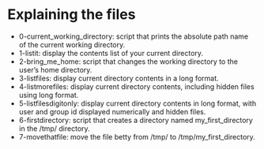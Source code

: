 # Explaining the files
* 0-current_working_directory: script that prints the absolute path name of the current working directory.
* 1-listit: display the contents list of your current directory.
* 2-bring_me_home: script that changes the working directory to the user’s home directory.
* 3-listfiles: display current directory contents in a long format.
* 4-listmorefiles: display current directory contents, including hidden files using long format.
* 5-listfilesdigitonly: display current directory contents in long format, with user and group id displayed numerically and hidden files.
* 6-firstdirectory: script that creates a directory named my_first_directory in the /tmp/ directory.
* 7-movethatfile: move the file betty from /tmp/ to /tmp/my_first_directory.
